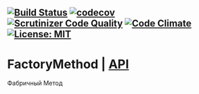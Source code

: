 [![Build Status](https://travis-ci.org/Jagepard/PhpDesignPatterns-FactoryMethod.svg?branch=master)](https://travis-ci.org/Jagepard/PhpDesignPatterns-FactoryMethod)
[![codecov](https://codecov.io/gh/Jagepard/PhpDesignPatterns-FactoryMethod/branch/master/graph/badge.svg)](https://codecov.io/gh/Jagepard/PhpDesignPatterns-FactoryMethod)
[![Scrutinizer Code Quality](https://scrutinizer-ci.com/g/Jagepard/PhpDesignPatterns-FactoryMethod/badges/quality-score.png?b=master)](https://scrutinizer-ci.com/g/Jagepard/PhpDesignPatterns-FactoryMethod/?branch=master)
[![Code Climate](https://codeclimate.com/github/Jagepard/PhpDesignPatterns-FactoryMethod/badges/gpa.svg)](https://codeclimate.com/github/Jagepard/PhpDesignPatterns-FactoryMethod)
[![License: MIT](https://img.shields.io/badge/license-MIT-498e7f.svg)](https://mit-license.org/)
-----

# FactoryMethod | [API](https://github.com/Jagepard/PhpDesignPatterns-FactoryMethod/blob/master/docs.md "Documentation API")
Фабричный Метод

